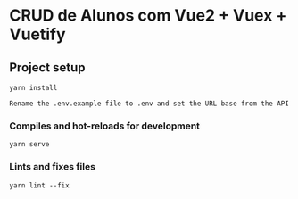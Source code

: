 # CRUD de Alunos com Vue2 + Vuex + Vuetify

## Project setup
```
yarn install
```
```
Rename the .env.example file to .env and set the URL base from the API
```

### Compiles and hot-reloads for development
```
yarn serve
```

### Lints and fixes files
```
yarn lint --fix
```
